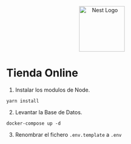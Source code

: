 <p align="center">
  <a href="http://nestjs.com/" target="blank"><img src="https://nestjs.com/img/logo-small.svg" width="120" alt="Nest Logo" /></a>
</p>



# Tienda Online

1. Instalar los modulos de Node.
```
yarn install
```

2. Levantar la Base de Datos.
```
docker-compose up -d
```

3. Renombrar el fichero ```.env.template``` a ```.env```